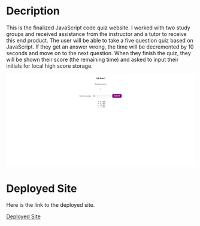 # Decription
This is the finalized JavaScript code quiz website. I worked with two study groups and received assistance from the instructor and a tutor to receive this end product. The user will be able to take a five question quiz based on JavaScript. If they get an answer wrong, the time will be decremented by 10 seconds and move on to the next question. When they finish the quiz, they will be shown their score (the remaining time) and asked to input their initials for local high score storage.

![Portfolio  Site](final-deployed-site.png)

# Deployed Site
Here is the link to the deployed site.

[Deployed Site](https://shrwnwilliams.github.io/javascript-code-quiz/.)